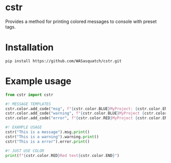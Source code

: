 # cstr
Provides a method for printing colored messages to console with preset tags.

# Installation

`pip install https://github.com/WASasquatch/cstr.git`

# Example usage
```python
from cstr import cstr

#! MESSAGE TEMPLATES
cstr.color.add_code("msg", f"{cstr.color.BLUE}MyProject: {cstr.color.END}")
cstr.color.add_code("warning", f"{cstr.color.BLUE}MyProject {cstr.color.LIGHTYELLOW}Warning: {cstr.color.END}")
cstr.color.add_code("error", f"{cstr.color.RED}MyProject {cstr.color.END}Error: {cstr.color.END}")

#! EXAMPLE USAGE
cstr("This is a message").msg.print()
cstr("This is a warning").warning.print()
cstr("This is a error").error.print()

#! JUST USE COLOR
print(f"{cstr.color.RED}Red text{cstr.color.END}")
```
